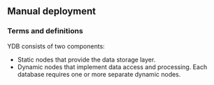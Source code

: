 ## Manual deployment

### Terms and definitions

YDB consists of two components:

* Static nodes that provide the data storage layer.
* Dynamic nodes that implement data access and processing. Each database requires one or more separate dynamic nodes.

